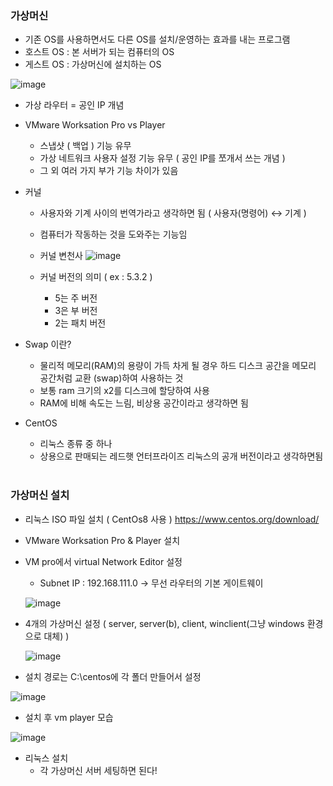 ### 가상머신 ###
- 기존 OS를 사용하면서도 다른 OS를 설치/운영하는 효과를 내는 프로그램
- 호스트 OS : 본 서버가 되는 컴퓨터의 OS
- 게스트 OS : 가상머신에 설치하는 OS

![image](https://github.com/xodbs1123/Linux/assets/61976898/733f91c2-3638-4b2b-90aa-d43d281861b0)

- 가상 라우터 = 공인 IP 개념

- VMware Worksation Pro vs Player
  - 스냅샷 ( 백업 ) 기능 유무
  - 가상 네트워크 사용자 설정 기능 유무 ( 공인 IP를 쪼개서 쓰는 개념 )
  - 그 외 여러 가지 부가 기능 차이가 있음

- 커널
  - 사용자와 기계 사이의 번역가라고 생각하면 됨 ( 사용자(명령어) ↔ 기계 )
  - 컴퓨터가 작동하는 것을 도와주는 기능임
  - 커널 변천사
  ![image](https://github.com/xodbs1123/Linux/assets/61976898/6f823b98-8353-4b9b-b6b3-e9bf31baa3e5)

  - 커널 버전의 의미 ( ex : 5.3.2 )
     - 5는 주 버전
     - 3은 부 버전
     - 2는 패치 버전
 
- Swap 이란?
  - 물리적 메모리(RAM)의 용량이 가득 차게 될 경우 하드 디스크 공간을 메모리 공간처럼 교환 (swap)하여 사용하는 것
  - 보통 ram 크기의 x2를 디스크에 할당하여 사용
  - RAM에 비해 속도는 느림, 비상용 공간이라고 생각하면 됨

- CentOS
  - 리눅스 종류 중 하나
  - 상용으로 판매되는 레드햇 언터프라이즈 리눅스의 공개 버전이라고 생각하면됨<br/><br/>
  
### 가상머신 설치 ###
- 리눅스 ISO 파일 설치 ( CentOs8 사용 )
https://www.centos.org/download/

- VMware Worksation Pro & Player 설치

- VM pro에서 virtual Network Editor 설정
  - Subnet IP : 192.168.111.0 → 무선 라우터의 기본 게이트웨이
  
  ![image](https://github.com/xodbs1123/Linux/assets/61976898/a2c89a9c-cd74-495e-910f-c1228136a0c3)

- 4개의 가상머신 설정 ( server, server(b), client, winclient(그냥 windows 환경으로 대체) )

  ![image](https://github.com/xodbs1123/Linux/assets/61976898/b30ddebd-ac30-4508-b8f6-dab4245f21cf)

- 설치 경로는 C:\centos에 각 폴더 만들어서 설정

![image](https://github.com/xodbs1123/Linux/assets/61976898/a740c08b-5d2d-4ed8-afae-2d4846458825)

- 설치 후 vm player 모습
  
![image](https://github.com/xodbs1123/Linux/assets/61976898/81d7d772-44d2-4868-afe7-cf9bf443c5c2)

- 리눅스 설치
  - 각 가상머신 서버 세팅하면 된다!
